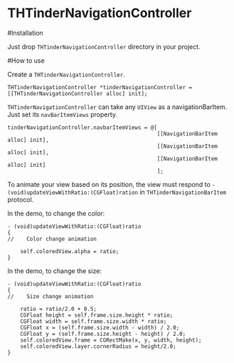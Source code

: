 THTinderNavigationController
============================

#Installation

Just drop `THTinderNavigationController` directory in your project.

#How to use

Create a `THTinderNavigationController`.

    THTinderNavigationController *tinderNavigationController = [[THTinderNavigationController alloc] init];


`THTinderNavigationController` can take any `UIView` as a navigationBarItem. Just set its `navBarItemViews` property.


    tinderNavigationController.navbarItemViews = @[
                                                   [[NavigationBarItem alloc] init],
                                                   [[NavigationBarItem alloc] init],
                                                   [[NavigationBarItem alloc] init]
                                                   ];

To animate your view based on its position, the view must respond to `- (void)updateViewWithRatio:(CGFloat)ration` in `THTinderNavigationBarItem` protocol.

In the demo, to change the color:

    - (void)updateViewWithRatio:(CGFloat)ratio
    {
    //    Color change animation

        self.coloredView.alpha = ratio;
    }

In the demo, to change the size:

    - (void)updateViewWithRatio:(CGFloat)ratio
    {
    //    Size change animation

        ratio = ratio/2.0 + 0.5;
        CGFloat height = self.frame.size.height * ratio;
        CGFloat width = self.frame.size.width * ratio;
        CGFloat x = (self.frame.size.width - width) / 2.0;
        CGFloat y = (self.frame.size.height - height) / 2.0;
        self.coloredView.frame = CGRectMake(x, y, width, height);
        self.coloredView.layer.cornerRadius = height/2.0;
    }
